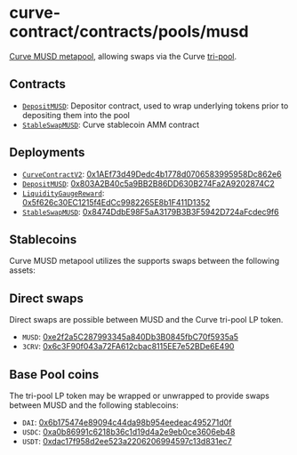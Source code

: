 # curve-contract/contracts/pools/musd

[Curve MUSD metapool](https://www.curve.fi/musd), allowing swaps via the Curve [tri-pool](../3pool).

## Contracts

* [`DepositMUSD`](DepositMUSD.vy): Depositor contract, used to wrap underlying tokens prior to depositing them into the pool
* [`StableSwapMUSD`](StableSwapMUSD.vy): Curve stablecoin AMM contract

## Deployments

* [`CurveContractV2`](../../tokens/CurveTokenV2.vy): [0x1AEf73d49Dedc4b1778d0706583995958Dc862e6](https://etherscan.io/address/0x1AEf73d49Dedc4b1778d0706583995958Dc862e6)
* [`DepositMUSD`](DepositMUSD.vy): [0x803A2B40c5a9BB2B86DD630B274Fa2A9202874C2](https://etherscan.io/address/0x803A2B40c5a9BB2B86DD630B274Fa2A9202874C2)
* [`LiquidityGaugeReward`](LiquidityGaugeReward): [0x5f626c30EC1215f4EdCc9982265E8b1F411D1352](https://etherscan.io/address/0x5f626c30EC1215f4EdCc9982265E8b1F411D1352)
* [`StableSwapMUSD`](StableSwapMUSD.vy): [0x8474DdbE98F5aA3179B3B3F5942D724aFcdec9f6](https://etherscan.io/address/0x8474DdbE98F5aA3179B3B3F5942D724aFcdec9f6)

## Stablecoins

Curve MUSD metapool utilizes the supports swaps between the following assets:

## Direct swaps

Direct swaps are possible between MUSD and the Curve tri-pool LP token.

* `MUSD`: [0xe2f2a5C287993345a840Db3B0845fbC70f5935a5](https://etherscan.io/address/0xe2f2a5C287993345a840Db3B0845fbC70f5935a5)
* `3CRV`: [0x6c3F90f043a72FA612cbac8115EE7e52BDe6E490](https://etherscan.io/address/0x6c3F90f043a72FA612cbac8115EE7e52BDe6E490)

## Base Pool coins

The tri-pool LP token may be wrapped or unwrapped to provide swaps between MUSD and the following stablecoins:

* `DAI`: [0x6b175474e89094c44da98b954eedeac495271d0f](https://etherscan.io/address/0x6b175474e89094c44da98b954eedeac495271d0f)
* `USDC`: [0xa0b86991c6218b36c1d19d4a2e9eb0ce3606eb48](https://etherscan.io/address/0xa0b86991c6218b36c1d19d4a2e9eb0ce3606eb48)
* `USDT`: [0xdac17f958d2ee523a2206206994597c13d831ec7](https://etherscan.io/address/0xdac17f958d2ee523a2206206994597c13d831ec7)
